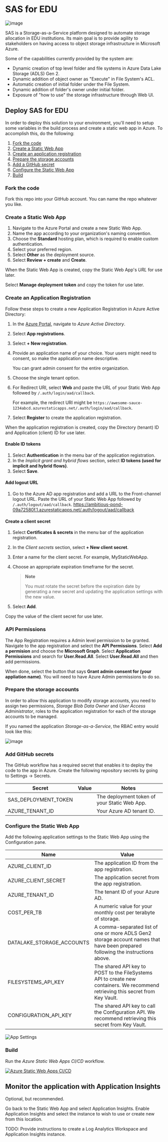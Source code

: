 # SAS for EDU

![image](/assets/sas-welcome-page.png)

SAS is a Storage-as-a-Service platform designed to automate storage allocation in EDU institutions. Its main goal is to provide agility to stakeholders on having access to object storage infrastructure in Microsoft Azure.

Some of the capabilities currently provided by the system are:

* Dynamic creation of top level folder and file systems in Azure Data Lake Storage (ADLS) Gen 2.
* Dynamic addition of object owner as "Execute" in File System's ACL.
* Automatic creation of initial folder under the File System.
* Dynamic addition of folder's owner under initial folder.
* Exposure of "how to use" the storage infrastructure through Web UI.

## Deploy SAS for EDU

In order to deploy this solution to your environment, you'll need to setup some variables in the build process and create a static web app in Azure. To accomplish this, do the following:

1. [Fork the code](#fork-the-code)
1. [Create a Static Web App](#create-a-static-web-app)
1. [Create an application registration](#create-an-application-registration)
1. [Prepare the storage accounts](#prepare-the-storage-accounts)
1. [Add a GitHub secret](#add-a-github-secret)
1. [Configure the Static Web App](#configure-the-static-web-app)
1. [Build](#build)

### Fork the code

Fork this repo into your GitHub account. You can name the repo whatever you like.

### Create a Static Web App

1. Navigate to the Azure Portal and create a new Static Web App.
1. Name the app according to your organization's naming convention.
1. Choose the **Standard** hosting plan, which is required to enable custom authentication.
1. Select your preferred region.
1. Select **Other** as the deployment source.
1. Select **Review + create** and **Create**.

When the Static Web App is created, copy the Static Web App's *URL* for use later.

Select **Manage deployment token** and copy the token for use later.

### Create an Application Registration

Follow these steps to create a new Application Registration in Azure Active Directory:

1. In the [Azure Portal](https://portal.azure.com), navigate to *Azure Active Directory*.
1. Select **App registrations**.
1. Select **+ New registration**.
1. Provide an application name of your choice. Your users might need to consent, so make the application name descriptive.

    You can grant admin consent for the entire organization.

1. Choose the single tenant option.
1. For Redirect URI, select **Web** and paste the URL of your Static Web App followed by `/.auth/login/aad/callback`.

    For example, the redirect URI might be `https://awesome-sauce-1234abcd.azurestaticapps.net/.auth/login/aad/callback`.

1. Select **Register** to create the application registration.

When the application registration is created, copy the Directory (tenant) ID and Application (client) ID for use later.

#### Enable ID tokens

1. Select **Authentication** in the menu bar of the application registration.
1. In the *Implicit grant and hybrid flows* section, select **ID tokens (used for implicit and hybrid flows)**.
1. Select **Save**.

#### Add logout URL

1. Go to the Azure AD app registration and add a URL to the Front-channel logout URL. Paste the URL of your Static Web App followed by `/.auth/logout/aad/callback`.
https://ambitious-pond-09a72580f.1.azurestaticapps.net/.auth/logout/aad/callback

#### Create a client secret

1. Select **Certificates & secrets** in the menu bar of the application registration.
1. In the *Client secrets* section, select **+ New client secret**.
1. Enter a name for the client secret. For example, MyStaticWebApp.
1. Choose an appropriate expiration timeframe for the secret.

    > **Note**
    >
    >You must rotate the secret before the expiration date by generating a new secret and updating the application settings with the new value.

1. Select **Add**.

Copy the value of the client secret for use later.

### API Permissions
The App Registration requires a Admin level permission to be granted. Navigate to the app registration and select the **API Permissions**.  Select **Add a permision** and choose the **Microsoft Graph**.  Select **Application Permissions** and search for **User.Read.All**.  Select **User.Read.All** and then add permissions.

When done, select the button that says **Grant admin consent for (your appliation name)**. You will need to have Azure Admin permissions to do so.

### Prepare the storage accounts

In order to allow this application to modify storage accounts, you need to assign two permissions, *Storage Blob Data Owner* and *User Access Administrator*, roles to the application registration for each of the storage accounts to be managed.

If you named the application *Storage-as-a-Service*, the RBAC entry would look like this:

![image](/assets/rbac-blob-owner.png)

### Add GitHub secrets

The GitHub workflow has a required secret that enables it to deploy the code to the app in Azure. Create the following repository secrets by going to Settings -> Secrets.

Secret | Value | Notes
--- | --- | ---
SAS_DEPLOYMENT_TOKEN | | The deployment token of your Static Web App.
AZURE_TENANT_ID | | Your Azure AD tenant ID.

### Configure the Static Web App

Add the following application settings to the Static Web App using the Configuration pane.

| Name | Value |
| --- | --- |
| AZURE_CLIENT_ID | The application ID from the app registration. |
| AZURE_CLIENT_SECRET | The application secret from the app registration. |
| AZURE_TENANT_ID | The tenant ID of your Azure AD. |
| COST_PER_TB | A numeric value for your monthly cost per terabyte of storage. |
| DATALAKE_STORAGE_ACCOUNTS | A comma-separated list of one or more ADLS Gen2 storage account names that have been prepared following the instructions above. |
| FILESYSTEMS_API_KEY | The shared API key to POST to the FileSystems API to create new containers. We recommend retrieving this secret from Key Vault. |
| CONFIGURATION_API_KEY | The shared API key to call the Configuration API. We recommend retrieving this secret from Key Vault. |

![App Settings](/assets/app-settings.png)

### Build

Run the *Azure Static Web Apps CI/CD* workflow.

[![Azure Static Web Apps CI/CD](../../../actions/workflows/azure-swa-deploy.yml/badge.svg)](../../actions/workflows/azure-swa-deploy.yml)

## Monitor the application with Application Insights

Optional, but recommended.

Go back to the Static Web App and select Application Insights. Enable Application Insights and select the instance to wish to use or create new from this location.

TODO: Provide instructions to create a Log Analytics Workspace and Application Insights instance.
